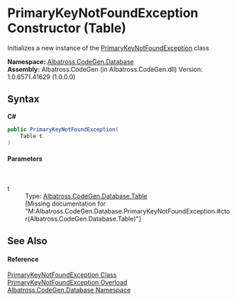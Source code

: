 # PrimaryKeyNotFoundException Constructor (Table)
 

Initializes a new instance of the <a href="C73F6BFA">PrimaryKeyNotFoundException</a> class

**Namespace:**&nbsp;<a href="E11F5D98">Albatross.CodeGen.Database</a><br />**Assembly:**&nbsp;Albatross.CodeGen (in Albatross.CodeGen.dll) Version: 1.0.6571.41629 (1.0.0.0)

## Syntax

**C#**<br />
``` C#
public PrimaryKeyNotFoundException(
	Table t
)
```


#### Parameters
&nbsp;<dl><dt>t</dt><dd>Type: <a href="F8EC018E">Albatross.CodeGen.Database.Table</a><br />\[Missing <param name="t"/> documentation for "M:Albatross.CodeGen.Database.PrimaryKeyNotFoundException.#ctor(Albatross.CodeGen.Database.Table)"\]</dd></dl>

## See Also


#### Reference
<a href="C73F6BFA">PrimaryKeyNotFoundException Class</a><br /><a href="82F23F2C">PrimaryKeyNotFoundException Overload</a><br /><a href="E11F5D98">Albatross.CodeGen.Database Namespace</a><br />
